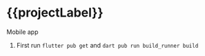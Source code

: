 # {{projectLabel}}

Mobile app

1) First run `flutter pub get` and `dart pub run build_runner build`
